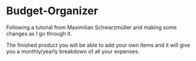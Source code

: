 # Budget-Organizer

Following a tutorial from Maximilian Schwarzmüller and making some changes as I go through it. 

The finished product you will be able to add your own items and it will give you a monthly/yearly breakdown of all your expenses. 
